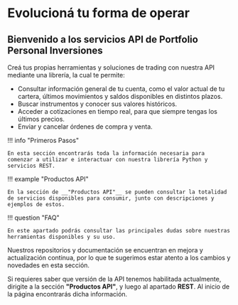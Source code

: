 # Evolucioná tu forma de operar

__Bienvenido a los servicios API de Portfolio Personal Inversiones__
 -----------------------------------------------------------
 
Creá tus propias herramientas y soluciones de trading con nuestra API mediante una librería, la cual te permite:

- Consultar información general de tu cuenta, como el valor actual de tu cartera, últimos movimientos y saldos disponibles en distintos plazos.
- Buscar instrumentos y conocer sus valores históricos.
- Acceder a cotizaciones en tiempo real, para que siempre tengas los últimos precios.
- Enviar y cancelar órdenes de compra y venta.

!!! info "Primeros Pasos"

    En esta sección encontrarás toda la información necesaria para comenzar a utilizar e interactuar con nuestra librería Python y servicios REST.

!!! example "Productos API"

    En la sección de __"Productos API"__ se pueden consultar la totalidad de servicios disponibles para consumir, junto con descripciones y ejemplos de estos.
 
!!! question "FAQ"

    En este apartado podrás consultar las principales dudas sobre nuestras herramientas disponibles y su uso. 
    

Nuestros repositorios y documentación se encuentran en mejora y actualización continua, por lo que te sugerimos estar atento a los cambios y novedades en esta sección.

Si requieres saber que versión de la API tenemos habilitada actualmente, dirigite a la sección __"Productos API"__, y luego al apartado __REST__. Al inicio de la página encontrarás dicha información.
